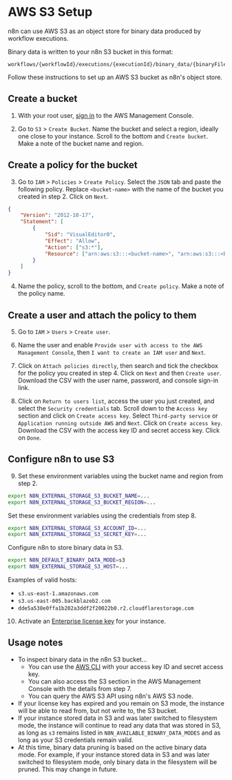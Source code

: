 # AWS S3 Setup

n8n can use AWS S3 as an object store for binary data produced by workflow executions.

Binary data is written to your n8n S3 bucket in this format:

```
workflows/{workflowId}/executions/{executionId}/binary_data/{binaryFileId}
```

Follow these instructions to set up an AWS S3 bucket as n8n's object store.

## Create a bucket

1. With your root user, [sign in](https://signin.aws.amazon.com/signin) to the AWS Management Console.

2. Go to `S3` > `Create Bucket`. Name the bucket and select a region, ideally one close to your instance. Scroll to the bottom and `Create bucket`. Make a note of the bucket name and region.

## Create a policy for the bucket

3. Go to `IAM` > `Policies` > `Create Policy`. Select the `JSON` tab and paste the following policy. Replace `<bucket-name>` with the name of the bucket you created in step 2. Click on `Next`.

```json
{
	"Version": "2012-10-17",
	"Statement": [
		{
			"Sid": "VisualEditor0",
			"Effect": "Allow",
			"Action": ["s3:*"],
			"Resource": ["arn:aws:s3:::<bucket-name>", "arn:aws:s3:::<bucket-name>/*"]
		}
	]
}
```

4. Name the policy, scroll to the bottom, and `Create policy`. Make a note of the policy name.

## Create a user and attach the policy to them

5. Go to `IAM` > `Users` > `Create user`.

6. Name the user and enable `Provide user with access to the AWS Management Console`, then `I want to create an IAM user` and `Next`.

7. Click on `Attach policies directly`, then search and tick the checkbox for the policy you created in step 4. Click on `Next` and then `Create user`. Download the CSV with the user name, password, and console sign-in link.

8. Click on `Return to users list`, access the user you just created, and select the `Security credentials` tab. Scroll down to the `Access key` section and click on `Create access key`. Select `Third-party service` or `Application running outside AWS` and `Next`. Click on `Create access key`. Download the CSV with the access key ID and secret access key. Click on `Done`.

## Configure n8n to use S3

9. Set these environment variables using the bucket name and region from step 2.

```sh
export N8N_EXTERNAL_STORAGE_S3_BUCKET_NAME=...
export N8N_EXTERNAL_STORAGE_S3_BUCKET_REGION=...
```

Set these environment variables using the credentials from step 8.

```sh
export N8N_EXTERNAL_STORAGE_S3_ACCOUNT_ID=...
export N8N_EXTERNAL_STORAGE_S3_SECRET_KEY=...
```

Configure n8n to store binary data in S3.

```sh
export N8N_DEFAULT_BINARY_DATA_MODE=s3
export N8N_EXTERNAL_STORAGE_S3_HOST=...
```

Examples of valid hosts:

- `s3.us-east-1.amazonaws.com`
- `s3.us-east-005.backblazeb2.com`
- `dde5a538e0ffa1b202a3ddf2f20022b0.r2.cloudflarestorage.com`

10. Activate an [Enterprise license key](https://docs.n8n.io/enterprise-key/) for your instance.

## Usage notes

- To inspect binary data in the n8n S3 bucket...
  - You can use the [AWS CLI](https://docs.aws.amazon.com/cli/latest/userguide/cli-chap-welcome.html) with your access key ID and secret access key.
  - You can also access the S3 section in the AWS Management Console with the details from step 7.
  - You can query the AWS S3 API using n8n's AWS S3 node.
- If your license key has expired and you remain on S3 mode, the instance will be able to read from, but not write to, the S3 bucket.
- If your instance stored data in S3 and was later switched to filesystem mode, the instance will continue to read any data that was stored in S3, as long as `s3` remains listed in `N8N_AVAILABLE_BINARY_DATA_MODES` and as long as your S3 credentials remain valid.
- At this time, binary data pruning is based on the active binary data mode. For example, if your instance stored data in S3 and was later switched to filesystem mode, only binary data in the filesystem will be pruned. This may change in future.
